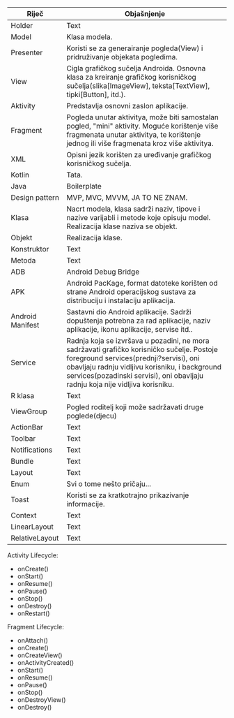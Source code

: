 

| Riječ | Objašnjenje |
| ------ | ------ |
| Holder | Text |
| Model | Klasa modela. |
| Presenter | Koristi se za generairanje pogleda(View) i pridruživanje objekata pogledima. |
| View | Cigla grafičkog sučelja Androida. Osnovna klasa za kreiranje grafičkog korisničkog sučelja(slika[ImageView], teksta[TextView], tipki[Button], itd.). |
| Aktivity | Predstavlja osnovni zaslon aplikacije. |
| Fragment | Pogleda unutar aktivitya, može biti samostalan pogled, "mini" aktivity. Moguće korištenje više fragmenata unutar aktivitya, te korištenje jednog ili više fragmenata kroz više aktivitya. |
| XML | Opisni jezik korišten za uređivanje grafičkog korisničkog sučelja. |
| Kotlin | Tata. |
| Java | Boilerplate |
| Design pattern | MVP, MVC, MVVM, JA TO NE ZNAM. |
| Klasa | Nacrt modela, klasa sadrži naziv, tipove i nazive varijabli i metode koje opisuju model. Realizacija klase naziva se objekt. |
| Objekt | Realizacija klase.   |
| Konstruktor | Text |
| Metoda | Text |
| ADB | Android Debug Bridge |
| APK | Android PacKage,  format datoteke korišten od strane Android operacijskog sustava za distribuciju i instalaciju aplikacija. |
| Android Manifest | Sastavni dio Android aplikacije. Sadrži dopuštenja potrebna za rad aplikacije, naziv aplikacije, ikonu aplikacije, servise itd..  |
| Service | Radnja koja se izvršava u pozadini, ne mora sadržavati grafičko korisničko sučelje. Postoje foreground services(prednji?servisi), oni obavljaju radnju vidljivu korisniku, i background services(pozadinski servisi), oni obavljaju radnju koja nije vidljiva korisniku. |
| R klasa | Text |
| ViewGroup | Pogled roditelj koji može sadržavati druge poglede(djecu) |
| ActionBar | Text |
| Toolbar | Text |
| Notifications | Text |
| Bundle | Text |
| Layout | Text |
| Enum | Svi o tome nešto pričaju... |
| Toast | Koristi se za kratkotrajno prikazivanje informacije.|
| Context | Text |
| LinearLayout | Text |
| RelativeLayout | Text |





Activity Lifecycle:

- onCreate()
- onStart()
- onResume()
- onPause()
- onStop()
- onDestroy()
- onRestart()

Fragment Lifecycle:

- onAttach()
- onCreate()
- onCreateView()
- onActivityCreated()
- onStart()
- onResume()
- onPause()
- onStop()
- onDestroyView()
- onDestroy()
